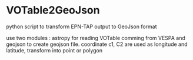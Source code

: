 # VOTable2GeoJson
python script to transform EPN-TAP output to GeoJson format

use two modules : astropy for reading VOTable comming from VESPA and geojson to create geojson file. 
coordinate c1, C2 are used as longitude and latitude, transform into point or polygon 

